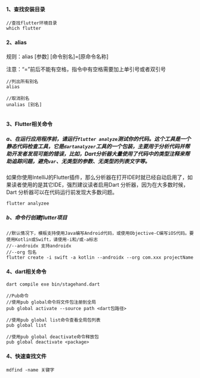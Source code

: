 #### 1、查找安装目录

```
//查找flutter环境目录
which flutter
```

#### 2、alias

规则：alias [参数] [命令别名]=[原命令名称]

注意：“=”前后不能有空格，指令中有空格需要加上单引号或者双引号

```
//列出所有别名
alias

//取消别名
unalias [别名]


```

#### 3、Flutter相关命令

##### a、在运行应用程序前，请运行`flutter analyze`测试你的代码。这个工具是一个静态代码检查工具，它是`dartanalyzer`工具的一个包装，主要用于分析代码并帮助开发者发现可能的错误，比如，Dart分析器大量使用了代码中的类型注释来帮助追踪问题，避免`var`、无类型的参数、无类型的列表文字等。

如果你使用IntelliJ的Flutter插件，那么分析器在打开IDE时就已经自动启用了，如果读者使用的是其它IDE，强烈建议读者启用Dart 分析器，因为在大多数时候，Dart 分析器可以在代码运行前发现大多数问题。

```
flutter analyzee
```

##### b、命令行创建flutter项目

```
//默认情况下，模板支持使用Java编写Android代码，或使用Objective-C编写iOS代码。要使用Kotlin或Swift，请使用-i和/或-a标志
//--androidx 支持androidx
//--org 包名
flutter create -i swift -a kotlin --androidx --org com.xxx projectName
```

#### 4、dart相关命令

```
dart compile exe bin/stagehand.dart
```

```
//Pub命令
//使用pub global命令将文件包注册到全局
pub global activate --source path <dart包路径>

//使用pub global list命令查看全局包列表
pub global list

//使用pub global deactivate命令释放包
pub global deactivate <package>
```



#### 4、快速查找文件

```
mdfind -name 关键字
```

